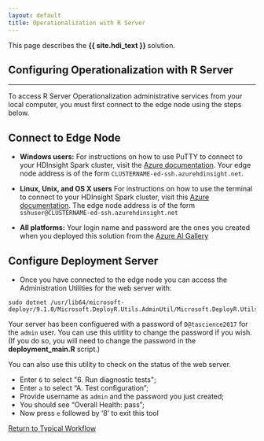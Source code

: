 ```yaml
---
layout: default
title: Operationalization with R Server
---
```

<div class="alert alert-success" role="alert"> This page describes the 
<strong>
{{ site.hdi_text }} 
</strong>
solution.
</div> 

## Configuring Operationalization with R Server
---------------------------------------
To access R Server Operationalization administrative services from your local computer, you must first connect to the edge node using the steps below.   

## Connect to Edge Node

* **Windows users:**
For instructions on how to use PuTTY to connect to your HDInsight Spark cluster, visit the
[Azure documentation](http://go.microsoft.com/fwlink/p/?LinkID=620303#connect-to-a-linux-based-hdinsight-cluster).  Your edge node address is of the form `CLUSTERNAME-ed-ssh.azurehdinsight.net`.  

* **Linux, Unix, and OS X users**
For instructions on how to use the terminal to connect to your HDInsight Spark cluster, visit this [Azure documentation](http://go.microsoft.com/fwlink/p/?LinkID=619886).  The edge node address is of the form `sshuser@CLUSTERNAME-ed-ssh.azurehdinsight.net`

* **All platforms:** Your login name and password are the ones you created when you deployed this solution from the [Azure AI Gallery](http://aka.ms/loan-credit-risk-hdi)


## Configure Deployment Server

* Once you have connected to the edge node you can access the Administration Utilities for the web server with:

```
sudo dotnet /usr/lib64/microsoft-deployr/9.1.0/Microsoft.DeployR.Utils.AdminUtil/Microsoft.DeployR.Utils.AdminUtil.dll
```

Your server has been configuered with a password of  `D@tascience2017` for the  `admin` user.  You can use this utitlity to change the password if you wish. (If you do so, you will need to change the password in the  <strong>deployment_main.R</strong> script.)

You can also use this utility to check on the status of the web server. 

* Enter `6` to select "6. Run diagnostic tests";
* Enter `a` to select “A. Test configuration”;
* Provide username as `admin` and the password you just created;
* You should see “Overall Health: pass”;
* Now press `e` followed by ‘8’ to exit this tool




 

<a href="Typical.html#step3">Return to Typical Workflow<a>